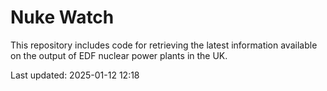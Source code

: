 # Nuke Watch

This repository includes code for retrieving the latest information available on the output of EDF nuclear power plants in the UK.

Last updated: 2025-01-12 12:18